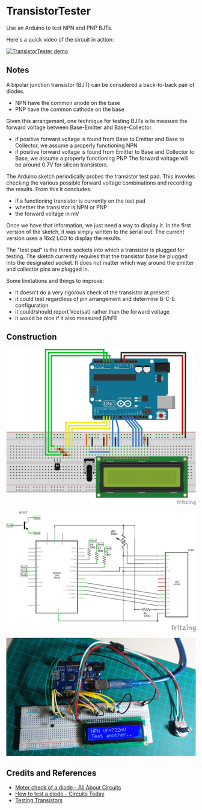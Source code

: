 # TransistorTester

Use an Arduino to test NPN and PNP BJTs.

Here's a quick video of the circuit in action:

[![TransistorTester demo](http://img.youtube.com/vi/LyhCdzWy1SI/0.jpg)](http://www.youtube.com/watch?v=LyhCdzWy1SI)

## Notes

A bipolar junction transistor (BJT) can be considered a back-to-back pair of diodes.
* NPN have the common anode on the base
* PNP have the common cathode on the base

Given this arrangement, one technique for testing BJTs is to measure the forward voltage between Base-Emitter and Base-Collector.
* if positive forward voltage is found from Base to Emitter and Base to Collector, we assume a properly functioning NPN
* if positive forward voltage is found from Emitter to Base and Collector to Base, we assume a properly functioning PNP
The forward voltage will be around 0.7V for silicon transistors.

The Arduino sketch periodically probes the transistor test pad. This invovles checking the various possible
forward voltage combinations and recording the results. From this it concludes:
* if a functioning transistor is currently on the test pad
* whether the transistor is NPN or PNP
* the forward voltage in mV

Once we have that information, we just need a way to display it.
In the first version of the sketch, it was simply written to the serial out.
The current version uses a 16x2 LCD to display the results.

The "test pad" is the three sockets into which a transistor is plugged for testing.
The sketch currently requires that the transistor base be plugged into the designated socket.
It does not matter which way around the emitter and collector pins are plugged in.

Some limitations and things to improve:
* it doesn't do a very rigorous check of the transistor at present
* it could test regardless of pin arrangement and determine B-C-E configuration
* it could/should report Vce(sat) rather than the forward voltage
* it would be nice if it also measured β/hFE

## Construction

![The Breadboard](./assets/TransistorTester_bb.jpg?raw=true)

![The Schematic](./assets/TransistorTester_schematic.jpg?raw=true)

![The Build](./assets/TransistorTester_build.jpg?raw=true)

## Credits and References
* [Meter check of a diode - All About Circuits](http://www.allaboutcircuits.com/vol_3/chpt_3/2.html)
* [How to test a diode - Circuits Today](http://www.circuitstoday.com/how-to-test-a-diode)
* [Testing Transistors](http://www.learnabout-electronics.org/transistor_faults_04.php)
